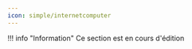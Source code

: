 ```yaml
---
icon: simple/internetcomputer
---
```


!!! info "Information" 
    Ce section est en cours d'édition